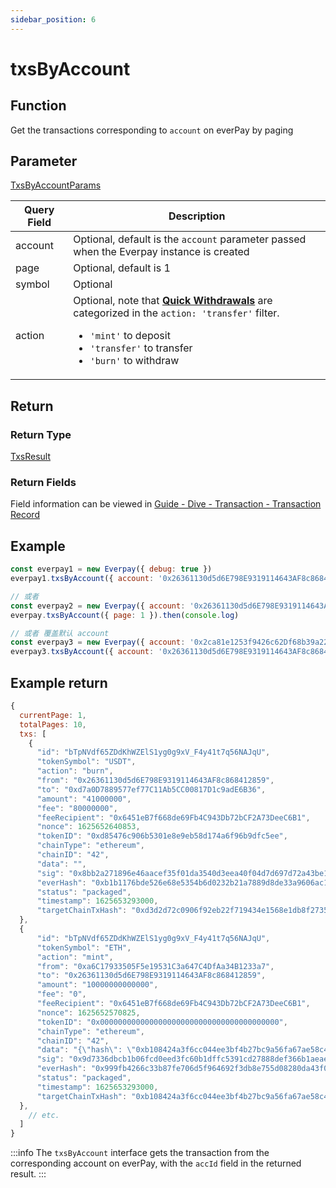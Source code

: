 ```yaml
---
sidebar_position: 6
---
```


# txsByAccount

## Function
Get the transactions corresponding to `account` on everPay by paging

## Parameter
[TxsByAccountParams](../types#txsbyaccountparams)

|Query Field|Description|
|---|---|
|account|Optional, default is the `account` parameter passed when the Everpay instance is created|
|page|Optional, default is 1|
|symbol|Optional|
|action|Optional, note that **[Quick Withdrawals](../../../guide/dive/withdraw#quick-withdrawal)** are categorized in the `action: 'transfer'` filter. <ul><li>`'mint'` to deposit</li><li>`'transfer'` to transfer</li><li>`'burn'` to withdraw</li></ul>|

## Return
### Return Type
[TxsResult](../types#txsresult)

### Return Fields
Field information can be viewed in [Guide - Dive - Transaction - Transaction Record](../../../guide/dive/transaction#transaction-record)

## Example

```js
const everpay1 = new Everpay({ debug: true })
everpay1.txsByAccount({ account: '0x26361130d5d6E798E9319114643AF8c868412859', page: 1 }).then(console.log)

// 或者
const everpay2 = new Everpay({ account: '0x26361130d5d6E798E9319114643AF8c868412859', debug: true })
everpay.txsByAccount({ page: 1 }).then(console.log)

// 或者 覆盖默认 account
const everpay3 = new Everpay({ account: '0x2ca81e1253f9426c62Df68b39a22A377164eeC92', debug: true })
everpay3.txsByAccount({ account: '0x26361130d5d6E798E9319114643AF8c868412859', page: 1 }).then(console.log)
```

## Example return
```js
{
  currentPage: 1,
  totalPages: 10,
  txs: [
    {
      "id": "bTpNVdf65ZDdKhWZElS1yg0g9xV_F4y41t7q56NAJqU",
      "tokenSymbol": "USDT",
      "action": "burn",
      "from": "0x26361130d5d6E798E9319114643AF8c868412859",
      "to": "0xd7a0D7889577ef77C11Ab5CC00817D1c9adE6B36",
      "amount": "41000000",
      "fee": "80000000",
      "feeRecipient": "0x6451eB7f668de69Fb4C943Db72bCF2A73DeeC6B1",
      "nonce": 1625652640853,
      "tokenID": "0xd85476c906b5301e8e9eb58d174a6f96b9dfc5ee",
      "chainType": "ethereum",
      "chainID": "42",
      "data": "",
      "sig": "0x8bb2a271896e46aacef35f01da3540d3eea40f04d7d697d72a43be106bc4abc878dfe145b4db5e05d1489795b9bdccb0f3d3d58a78912cb338d2c1ff88bccc7d1c",
      "everHash": "0xb1b1176bde526e68e5354b6d0232b21a7889d8de33a9606ac1358ffea1f973cd",
      "status": "packaged",
      "timestamp": 1625653293000,
      "targetChainTxHash": "0xd3d2d72c0906f92eb22f719434e1568e1db8f2735bf5bcf645a2a70e5c21b2f7"
  },
  {
      "id": "bTpNVdf65ZDdKhWZElS1yg0g9xV_F4y41t7q56NAJqU",
      "tokenSymbol": "ETH",
      "action": "mint",
      "from": "0xa6C17933505F5e19531C3a647C4DfAa34B1233a7",
      "to": "0x26361130d5d6E798E9319114643AF8c868412859",
      "amount": "10000000000000",
      "fee": "0",
      "feeRecipient": "0x6451eB7f668de69Fb4C943Db72bCF2A73DeeC6B1",
      "nonce": 1625652570825,
      "tokenID": "0x0000000000000000000000000000000000000000",
      "chainType": "ethereum",
      "chainID": "42",
      "data": "{\"hash\": \"0xb108424a3f6cc044ee3bf4b27bc9a56fa67ae58c4734711b3ced775639bf0d2b\", \"nonce\": \"0xc6\", \"blockHash\": \"0x2a9c4090b8110e602d7b346d07d34d2f7445d0b20c76fda12f1757f98189f354\", \"blockNumber\": \"0x18c3854\", \"transactionIndex\": \"0x1\", \"from\": \"0x26361130d5d6E798E9319114643AF8c868412859\", \"to\": \"0xa7ae99C13d82dd32fc6445Ec09e38d197335F38a\", \"value\": \"0x9184e72a000\", \"gas\": \"0x587a\", \"gasPrice\": \"0x1bf08eb00\", \"input\": \"0x\", \"r\": \"0xea4722b335b447a8d01c06fb6be4840494dea3869979a92b0ba5a4f4e4d5d6cc\", \"s\": \"0x23ce4a06c1185625244415de593f15fa4e97c32c5379ead26d788e864b917da4\", \"v\": \"0x77\"}",
      "sig": "0x9d7336dbcb1b06fcd0eed3fc60b1dffc5391cd27888def366b1aeaeaedf91ae663f8dfb9c1b53395572b7a668491eb91edfe2e1f49a5d9ffa592027a06e3a4ee1c",
      "everHash": "0x999fb4266c33b87fe706d5f964692f3db8e755d08280da43f076c229e0a821f8",
      "status": "packaged",
      "timestamp": 1625653293000,
      "targetChainTxHash": "0xb108424a3f6cc044ee3bf4b27bc9a56fa67ae58c4734711b3ced775639bf0d2b"
  },
    // etc.
  ]
}
```

:::info
The `txsByAccount` interface gets the transaction from the corresponding account on everPay, with the `accId` field in the returned result.
:::

